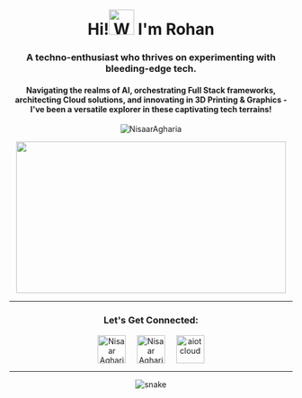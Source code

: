 <h1 align="center">Hi!<img src="https://raw.githubusercontent.com/nixin72/nixin72/master/wave.gif" 
         alt="Waving hand animated gif"
         height="45"
         width="45" /> I'm Rohan</h1>
<h3 align="center">
A techno-enthusiast who thrives on experimenting with bleeding-edge tech.
</h3>
<h4 align="center">Navigating the realms of AI, orchestrating Full Stack frameworks, architecting Cloud solutions, and innovating in 3D Printing & Graphics - I've been a versatile explorer in these captivating tech terrains!</h4>

<p align="center"> <img src="https://komarev.com/ghpvc/?username=NisaarAgharia&label=Profile%20views&color=brightgreen&style=flat" alt="NisaarAgharia" /> </p>
<p align="center">
<img height="270" width="480" src="https://media.giphy.com/media/f3iwJFOVOwuy7K6FFw/giphy.gif" /> </a>
</p>


<hr>

<h3 align="center">Let's Get Connected:</h3>
<p align="center">
<a href="https://www.youtube.com/aibots" target="blank"><img align="center" src="https://img.icons8.com/fluency/48/000000/youtube-play.png" alt="Nisaar Agharia" height="50" width="50" /></a> &nbsp;&nbsp;&nbsp;
<a href="https://www.linkedin.com/in/nisaaragharia" target="blank"><img align="center" src="https://img.icons8.com/cute-clipart/64/000000/linkedin.png" alt="Nisaar Agharia" height="50" width="50" /></a>&nbsp;&nbsp;&nbsp;&nbsp;
<a href="https://www.instagram.com/ai.bots_" target="blank"><img align="center" src="https://img.icons8.com/cute-clipart/64/000000/instagram-new.png" alt="aiotcloud" height="50" width="50" /></a>
</p>

<hr>

<p align="center">
  <img src="https://github.com/ishikkkkaaaa/ishikkkkaaaa/raw/output/github-contribution-grid-snake.svg" alt="snake"></center>
</p>

